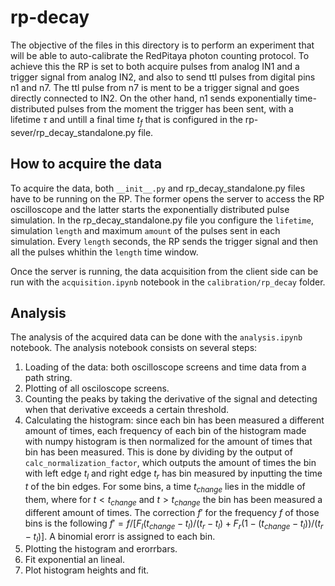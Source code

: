 # rp-decay

The objective of the files in this directory is to perform an experiment that will be able to auto-calibrate the RedPitaya photon counting protocol.
To achieve this the RP is set to both acquire pulses from analog IN1 and a trigger signal from analog IN2, and also to send ttl pulses from digital pins n1 and n7.
The ttl pulse from n7 is ment to be a trigger signal and goes directly connected to IN2.
On the other hand, n1 sends exponentially time-distributed pulses from the moment the trigger has been sent, with a lifetime $\tau$ and untill a final time $t_f$ that is configured in the rp-sever/rp_decay_standalone.py file.

## How to acquire the data

To acquire the data, both ```__init__.py``` and rp_decay_standalone.py files have to be running on the RP.
The former opens the server to access the RP oscilloscope and the latter starts the exponentially distributed pulse simulation.
In the rp_decay_standalone.py file you configure the ```lifetime```, simulation ```length``` and maximum ```amount``` of the pulses sent in each simulation.
Every ```length``` seconds, the RP sends the trigger signal and then all the pulses whithin the ```length``` time window.

Once the server is running, the data acquisition from the client side can be run with the ```acquisition.ipynb``` notebook in the ```calibration/rp_decay``` folder.

## Analysis

The analysis of the acquired data can be done with the ```analysis.ipynb``` notebook.
The analysis notebook consists on several steps:
1. Loading of the data: both oscilloscope screens and time data from a path string.
1. Plotting of all osciloscope screens.
1. Counting the peaks by taking the derivative of the signal and detecting when that derivative exceeds a certain threshold.
1. Calculating the histogram: since each bin has been measured a different amount of times, each frequency of each bin of the histogram made with numpy histogram is then normalized for the amount of times that bin has been measured.
This is done by dividing by the output of ```calc_normalization_factor```, which outputs the amount of times the bin with left edge $t_l$ and right edge $t_r$ has bin measured by inputting the time $t$ of the bin edges.
For some bins, a time $t_{change}$ lies in the middle of them, where for $t < t_{change}$ and $t > t_{change}$ the bin has been measured a different amount of times.
The correction $f'$ for the frequency $f$ of those bins is the following $f' = f / [F_l (t_{change} - t_l)/(t_r - t_l) + F_r (1 -(t_{change} - t_l))/(t_r - t_l)]$. A binomial erorr is assigned to each bin.
1. Plotting the histogram and erorrbars.
1. Fit exponential an lineal.
1. Plot histogram heights and fit.

